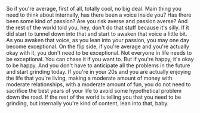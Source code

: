  So if you're average, first of all, totally cool, no big deal. Main thing you need to think about internally, has there been a voice inside you? Has there been some kind of passion? Are you risk averse and passion averse? And the rest of the world told you, hey, don't do that stuff because it's silly. If it did start to tunnel down into that and start to awaken that voice a little bit. As you awaken that voice, as you lean into your passion, you may one day become exceptional. On the flip side, if you're average and you're actually okay with it, you don't need to be exceptional. Not everyone in life needs to be exceptional. You can chase it if you want to. But if you're happy, it's okay to be happy. And you don't have to anticipate all the problems in the future and start grinding today. If you're in your 20s and you are actually enjoying the life that you're living, making a moderate amount of money with moderate relationships, with a moderate amount of fun, you do not need to sacrifice the best years of your life to avoid some hypothetical problem down the road. If the rest of the world is telling you that you need to be grinding, but internally you're kind of content, lean into that, baby.